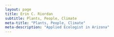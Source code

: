 ```yaml
---
layout: page
title: Erin C. Riordan
subtitle: Plants, People, Climate
meta-title: "Plants, People, Climate"
meta-description: "Applied Ecologist in Arizona"
---
```

